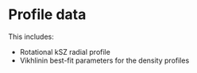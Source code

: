 # Profile data
This includes:
- Rotational kSZ radial profile
- Vikhlinin best-fit parameters for the density profiles
